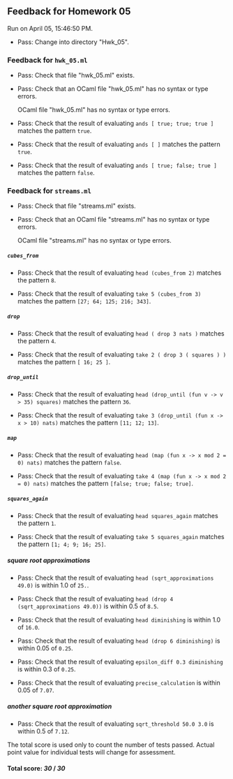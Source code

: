 ## Feedback for Homework 05

Run on April 05, 15:46:50 PM.

+ Pass: Change into directory "Hwk_05".

### Feedback for ``hwk_05.ml``

+ Pass: Check that file "hwk_05.ml" exists.

+ Pass: Check that an OCaml file "hwk_05.ml" has no syntax or type errors.

    OCaml file "hwk_05.ml" has no syntax or type errors.



+ Pass: Check that the result of evaluating `ands [ true; true; true ]` matches the pattern `true`.

   



+ Pass: Check that the result of evaluating `ands [ ]` matches the pattern `true`.

   



+ Pass: Check that the result of evaluating `ands [ true; false; true ]` matches the pattern `false`.

   



### Feedback for ``streams.ml``

+ Pass: Check that file "streams.ml" exists.

+ Pass: Check that an OCaml file "streams.ml" has no syntax or type errors.

    OCaml file "streams.ml" has no syntax or type errors.



##### ``cubes_from``

+ Pass: Check that the result of evaluating `head (cubes_from 2)` matches the pattern `8`.

   



+ Pass: Check that the result of evaluating `take 5 (cubes_from 3)` matches the pattern `[27; 64; 125; 216; 343]`.

   



##### ``drop``

+ Pass: Check that the result of evaluating `head ( drop 3 nats )` matches the pattern `4`.

   



+ Pass: Check that the result of evaluating `take 2 ( drop 3 ( squares ) )` matches the pattern `[ 16; 25 ]`.

   



##### ``drop_until``

+ Pass: Check that the result of evaluating `head (drop_until (fun v -> v > 35) squares)` matches the pattern `36`.

   



+ Pass: Check that the result of evaluating `take 3 (drop_until (fun x -> x > 10) nats)` matches the pattern `[11; 12; 13]`.

   



##### ``map``

+ Pass: Check that the result of evaluating `head (map (fun x -> x mod 2 = 0) nats)` matches the pattern `false`.

   



+ Pass: Check that the result of evaluating `take 4 (map (fun x -> x mod 2 = 0) nats)` matches the pattern `[false; true; false; true]`.

   



##### ``squares_again``

+ Pass: Check that the result of evaluating `head squares_again` matches the pattern `1`.

   



+ Pass: Check that the result of evaluating `take 5 squares_again` matches the pattern `[1; 4; 9; 16; 25]`.

   



##### square root approximations

+ Pass: Check that the result of evaluating `head (sqrt_approximations 49.0)` is within 1.0 of `25.`.

   



+ Pass: Check that the result of evaluating `head (drop 4 (sqrt_approximations 49.0))` is within 0.5 of `8.5`.

   



+ Pass: Check that the result of evaluating `head diminishing` is within 1.0 of `16.0`.

   



+ Pass: Check that the result of evaluating `head (drop 6 diminishing)` is within 0.05 of `0.25`.

   



+ Pass: Check that the result of evaluating `epsilon_diff 0.3 diminishing` is within 0.3 of `0.25`.

   



+ Pass: Check that the result of evaluating `precise_calculation` is within 0.05 of `7.07`.

   



##### another square root approximation

+ Pass: Check that the result of evaluating `sqrt_threshold 50.0 3.0` is within 0.5 of `7.12`.

   



The total score is used only to count the number of tests passed.  Actual point value for individual tests will change for assessment.

#### Total score: _30_ / _30_

